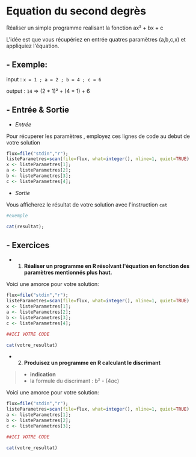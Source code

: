 # Equation du second degrès

Réaliser un simple programme realisant la fonction ax² + bx + c

L'idée est que vous récupériez en entrée quatres paramètres (a,b,c,x) et appliquiez l'équation.

## - Exemple:

input : ```x = 1 ; a = 2 ; b = 4 ; c = 6```

output : ```14``` => (2 * 1)² + (4 * 1) + 6

## - Entrée & Sortie

+ *Entrée*

Pour récuperer les paramètres , employez ces lignes de code au debut de votre solution
```R
flux=file("stdin","r");
listeParametres=scan(file=flux, what=integer(), nline=1, quiet=TRUE)
x <- listeParametres[1];
a <- listeParametres[2];
b <- listeParametres[3];
c <- listeParametres[4];
```

+ *Sortie*

Vous afficherez le résultat de votre solution avec l'instruction ``` cat ```
```R
#exemple

cat(resultat);
```

## - Exercices

+ 1) **Réaliser un programme en R résolvant l'équation en fonction des paramètres mentionnés plus haut.**

Voici une amorce pour votre solution:

```R
flux=file("stdin","r");
listeParametres=scan(file=flux, what=integer(), nline=1, quiet=TRUE)
x <- listeParametres[1];
a <- listeParametres[2];
b <- listeParametres[3];
c <- listeParametres[4];

##ICI VOTRE CODE

cat(votre_resultat)
```

+ 2) **Produisez un programme en R calculant le discrimant**

> - **indication**
> - la formule du discrimant : b² - (4*a*c)

Voici une amorce pour votre solution:

```R
flux=file("stdin","r");
listeParametres=scan(file=flux, what=integer(), nline=1, quiet=TRUE)
a <- listeParametres[1];
b <- listeParametres[2];
c <- listeParametres[3];

##ICI VOTRE CODE

cat(votre_resultat)
```

